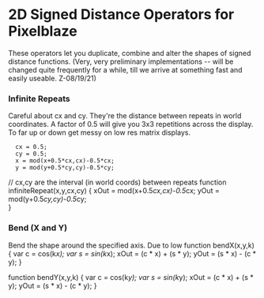 # 2D Signed Distance Operators for Pixelblaze
These operators let you duplicate, combine and alter the shapes of signed
distance functions.  (Very, very preliminary implementations -- will be changed
quite frequently for a while, till we arrive at something fast and easily useable. Z-08/19/21)

### Infinite Repeats
Careful about cx and cy.  They're the distance between
repeats in world coordinates.  A factor of 0.5 will
give you 3x3 repetitions across the display.  To far up or
down get messy on low res matrix displays.
```
  cx = 0.5;
  cy = 0.5;
  x = mod(x+0.5*cx,cx)-0.5*cx;
  y = mod(y+0.5*cy,cy)-0.5*cy;  
```

// cx,cy are the interval (in world coords) between repeats
function infiniteRepeat(x,y,cx,cy) {
  xOut = mod(x+0.5*cx,cx)-0.5*cx;
  yOut = mod(y+0.5*cy,cy)-0.5*cy;    
}

### Bend (X and Y)
Bend the shape around the specified axis.  Due to low
function bendX(x,y,k) {
  var c = cos(k*x); var s = sin(k*x);
  xOut = (c * x) + (s * y);
  yOut = (s * x) - (c * y);
}

function bendY(x,y,k) {
  var c = cos(k*y); var s = sin(k*y);
  xOut = (c * x) + (s * y);
  yOut = (s * x) - (c * y);
}
